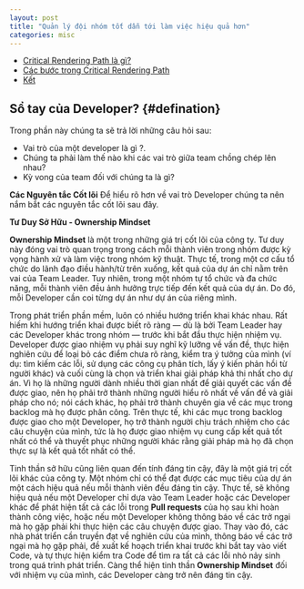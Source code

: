 ```yaml
---
layout: post
title: "Quản lý đội nhóm tốt dẫn tới làm việc hiệu quả hơn"
categories: misc
---
```


* [Critical Rendering Path là gì?](#defination)
* [Các bước trong Critical Rendering Path](#workflow)
* [Kết](#inconclution)

## Sổ tay của Developer? {#defination}

Trong phần này chúng ta sẽ trả lời những câu hỏi sau:

- Vai trò của một developer là gì ?.
- Chúng ta phải làm thế nào khi các vai trò giữa team chồng chép lên nhau?
- Kỳ vong của team đối với chúng ta là gì?

**Các Nguyên tắc Cốt lõi**
Để hiểu rõ hơn về vai trò Developer chúng ta nên nắm bắt các nguyên tắc cốt lõi sau đây.

**Tư Duy Sở Hữu - Ownership Mindset**

**Ownership Mindset** là một trong những giá trị cốt lõi của công ty. Tư duy này đóng vai trò quan trọng trong cách mỗi thành viên trong nhóm được kỳ vọng hành xử và làm việc trong nhóm kỹ thuật. Thực tế, trong một cơ cấu tổ chức do lãnh đạo điều hành/từ trên xuống, kết quả của dự án chỉ nằm trên vai của Team Leader. Tuy nhiên, trong một nhóm tự tổ chức và đa chức năng, mỗi thành viên đều ảnh hưởng trực tiếp đến kết quả của dự án. Do đó, mỗi Developer cần coi từng dự án như dự án của riêng mình.

Trong phát triển phần mềm, luôn có nhiều hướng triển khai khác nhau. Rất hiếm khi hướng triển khai được biết rõ ràng — dù là bởi Team Leader hay các Developer khác trong nhóm — trước khi bắt đầu thực hiện nhiệm vụ. Developer được giao nhiệm vụ phải suy nghĩ kỹ lưỡng về vấn đề, thực hiện nghiên cứu để loại bỏ các điểm chưa rõ ràng, kiểm tra ý tưởng của mình (ví dụ: tìm kiếm các lỗi, sử dụng các công cụ phân tích, lấy ý kiến phản hồi từ người khác) và cuối cùng là chọn và triển khai giải pháp khả thi nhất cho dự án. Vì họ là những người dành nhiều thời gian nhất để giải quyết các vấn đề được giao, nên họ phải trở thành những người hiểu rõ nhất về vấn đề và giải pháp cho nó; nói cách khác, họ phải trở thành chuyên gia về các mục trong backlog mà họ được phân công. Trên thực tế, khi các mục trong backlog được giao cho một Developer, họ trở thành người chịu trách nhiệm cho các câu chuyện của mình, tức là họ được giao nhiệm vụ cung cấp kết quả tốt nhất có thể và thuyết phục những người khác rằng giải pháp mà họ đã chọn thực sự là kết quả tốt nhất có thể.

Tinh thần sở hữu cũng liên quan đến tính đáng tin cậy, đây là một giá trị cốt lõi khác của công ty. Một nhóm chỉ có thể đạt được các mục tiêu của dự án một cách hiệu quả nếu mỗi thành viên đều đáng tin cậy. Thực tế, sẽ không hiệu quả nếu một Developer chỉ dựa vào Team Leader hoặc các Developer khác để phát hiện tất cả các lỗi trong **Pull requests** của họ sau khi hoàn thành công việc, hoặc nếu một Developer không thông báo về các trở ngại mà họ gặp phải khi thực hiện các câu chuyện được giao. Thay vào đó, các nhà phát triển cần truyền đạt về nghiên cứu của mình, thông báo về các trở ngại mà họ gặp phải, đề xuất kế hoạch triển khai trước khi bắt tay vào viết Code, và tự thực hiện kiểm tra Code để tìm ra tất cả các lỗi nhỏ nảy sinh trong quá trình phát triển. Càng thể hiện tinh thần **Ownership Mindset** đối với nhiệm vụ của mình, các Developer càng trở nên đáng tin cậy.






